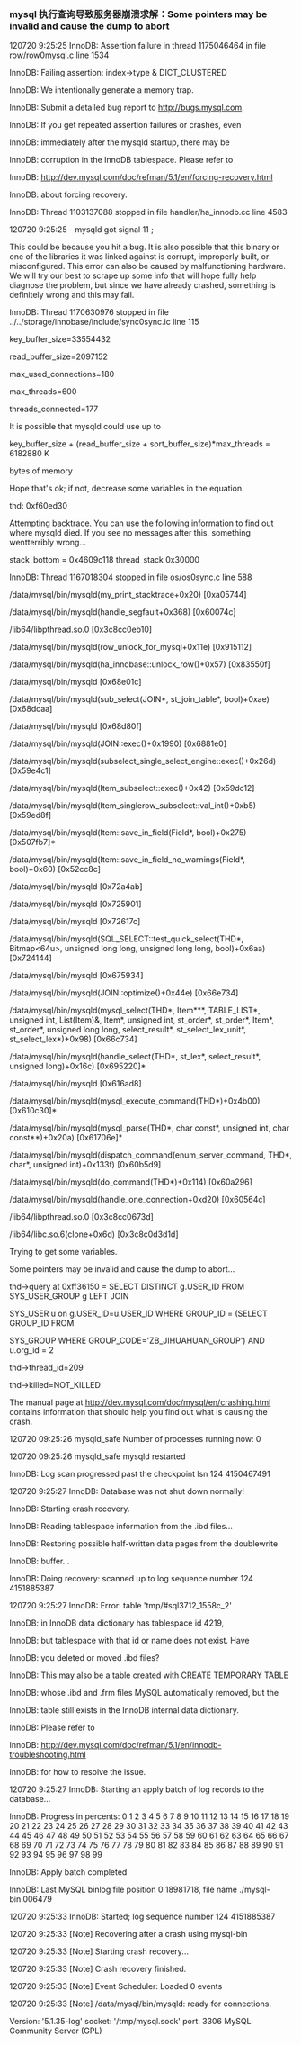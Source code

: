 ### mysql 执行查询导致服务器崩溃求解：Some pointers may be invalid and cause the dump to abort

120720  9:25:25  InnoDB: Assertion failure in thread 1175046464 in file row/row0mysql.c line 1534

InnoDB: Failing assertion: index->type & DICT_CLUSTERED

InnoDB: We intentionally generate a memory trap.

InnoDB: Submit a detailed bug report to http://bugs.mysql.com.

InnoDB: If you get repeated assertion failures or crashes, even

InnoDB: immediately after the mysqld startup, there may be

InnoDB: corruption in the InnoDB tablespace. Please refer to

InnoDB: http://dev.mysql.com/doc/refman/5.1/en/forcing-recovery.html

InnoDB: about forcing recovery.

InnoDB: Thread 1103137088 stopped in file handler/ha_innodb.cc line 4583

120720  9:25:25 - mysqld got signal 11 ;

This could be because you hit a bug. It is also possible that this binary or one of the libraries it was linked against is corrupt, improperly built, or misconfigured. This error can also be caused by malfunctioning hardware. We will try our best to scrape up some info that will hope fully help diagnose the problem, but since we have already crashed, something is definitely wrong and this may fail.

InnoDB: Thread 1170630976 stopped in file ../../storage/innobase/include/sync0sync.ic line 115

key_buffer_size=33554432

read_buffer_size=2097152

max_used_connections=180

max_threads=600

threads_connected=177

It is possible that mysqld could use up to

key_buffer_size + (read_buffer_size + sort_buffer_size)*max_threads = 6182880 K

bytes of memory

Hope that's ok; if not, decrease some variables in the equation.

thd: 0xf60ed30

Attempting backtrace. You can use the following information to find out where mysqld died. If you see no messages after this, something wentterribly wrong...

stack_bottom = 0x4609c118 thread_stack 0x30000

InnoDB: Thread 1167018304 stopped in file os/os0sync.c line 588

/data/mysql/bin/mysqld(my_print_stacktrace+0x20) [0xa05744]

/data/mysql/bin/mysqld(handle_segfault+0x368) [0x60074c]

/lib64/libpthread.so.0 [0x3c8cc0eb10]

/data/mysql/bin/mysqld(row_unlock_for_mysql+0x11e) [0x915112]

/data/mysql/bin/mysqld(ha_innobase::unlock_row()+0x57) [0x83550f]

/data/mysql/bin/mysqld [0x68e01c]

/data/mysql/bin/mysqld(sub_select(JOIN*, st_join_table*, bool)+0xae) [0x68dcaa]

/data/mysql/bin/mysqld [0x68d80f]

/data/mysql/bin/mysqld(JOIN::exec()+0x1990) [0x6881e0]

/data/mysql/bin/mysqld(subselect_single_select_engine::exec()+0x26d) [0x59e4c1]

/data/mysql/bin/mysqld(Item_subselect::exec()+0x42) [0x59dc12]

/data/mysql/bin/mysqld(Item_singlerow_subselect::val_int()+0xb5) [0x59ed8f]

/data/mysql/bin/mysqld(Item::save_in_field(Field*, bool)+0x275) [0x507fb7]*

/data/mysql/bin/mysqld(Item::save_in_field_no_warnings(Field*, bool)+0x60) [0x52cc8c]

/data/mysql/bin/mysqld [0x72a4ab]

/data/mysql/bin/mysqld [0x725901]

/data/mysql/bin/mysqld [0x72617c]

/data/mysql/bin/mysqld(SQL_SELECT::test_quick_select(THD*, Bitmap<64u>, unsigned long long, unsigned long long, bool)+0x6aa) [0x724144]

/data/mysql/bin/mysqld [0x675934]

/data/mysql/bin/mysqld(JOIN::optimize()+0x44e) [0x66e734]

/data/mysql/bin/mysqld(mysql_select(THD*, Item***, TABLE_LIST*, unsigned int, List(Item)&, Item*, unsigned int, st_order*, st_order*, Item*, st_order*, unsigned long long, select_result*, st_select_lex_unit*, st_select_lex*)+0x98) [0x66c734]

/data/mysql/bin/mysqld(handle_select(THD*, st_lex*, select_result*, unsigned long)+0x16c) [0x695220]*

/data/mysql/bin/mysqld [0x616ad8]

/data/mysql/bin/mysqld(mysql_execute_command(THD*)+0x4b00) [0x610c30]*

/data/mysql/bin/mysqld(mysql_parse(THD*, char const*, unsigned int, char const**)+0x20a) [0x61706e]*

/data/mysql/bin/mysqld(dispatch_command(enum_server_command, THD*, char*, unsigned int)+0x133f) [0x60b5d9]

/data/mysql/bin/mysqld(do_command(THD*)+0x114) [0x60a296]

/data/mysql/bin/mysqld(handle_one_connection+0xd20) [0x60564c]

/lib64/libpthread.so.0 [0x3c8cc0673d]

/lib64/libc.so.6(clone+0x6d) [0x3c8c0d3d1d]

Trying to get some variables.

Some pointers may be invalid and cause the dump to abort...

thd->query at 0xff36150 = SELECT DISTINCT g.USER_ID FROM SYS_USER_GROUP g  LEFT JOIN 

SYS_USER u on g.USER_ID=u.USER_ID  WHERE GROUP_ID = (SELECT GROUP_ID  FROM 

SYS_GROUP WHERE GROUP_CODE='ZB_JIHUAHUAN_GROUP') AND u.org_id = 2

thd->thread_id=209

thd->killed=NOT_KILLED

The manual page at http://dev.mysql.com/doc/mysql/en/crashing.html contains information that should help you find out what is causing the crash.

120720 09:25:26 mysqld_safe Number of processes running now: 0

120720 09:25:26 mysqld_safe mysqld restarted

InnoDB: Log scan progressed past the checkpoint lsn 124 4150467491

120720  9:25:27  InnoDB: Database was not shut down normally!

InnoDB: Starting crash recovery.

InnoDB: Reading tablespace information from the .ibd files...

InnoDB: Restoring possible half-written data pages from the doublewrite

InnoDB: buffer...

InnoDB: Doing recovery: scanned up to log sequence number 124 4151885387

120720  9:25:27  InnoDB: Error: table 'tmp/#sql3712_1558c_2'

InnoDB: in InnoDB data dictionary has tablespace id 4219,

InnoDB: but tablespace with that id or name does not exist. Have

InnoDB: you deleted or moved .ibd files?

InnoDB: This may also be a table created with CREATE TEMPORARY TABLE

InnoDB: whose .ibd and .frm files MySQL automatically removed, but the

InnoDB: table still exists in the InnoDB internal data dictionary.

InnoDB: Please refer to

InnoDB: http://dev.mysql.com/doc/refman/5.1/en/innodb-troubleshooting.html

InnoDB: for how to resolve the issue.

120720  9:25:27  InnoDB: Starting an apply batch of log records to the database...

InnoDB: Progress in percents: 0 1 2 3 4 5 6 7 8 9 10 11 12 13 14 15 16 17 18 19 20 21 22 23 24 25 26 27 28 29 30 31 32 33 34 35 36 37 38 39 40 41 42 43 44 45 46 47 48 49 50 51 52 53 54 55 56 57 58 59 60 61 62 63 64 65 66 67 68 69 70 71 72 73 74 75 76 77 78 79 80 81 82 83 84 85 86 87 88 89 90 91 92 93 94 95 96 97 98 99

InnoDB: Apply batch completed

InnoDB: Last MySQL binlog file position 0 18981718, file name ./mysql-bin.006479

120720  9:25:33  InnoDB: Started; log sequence number 124 4151885387

120720  9:25:33 [Note] Recovering after a crash using mysql-bin

120720  9:25:33 [Note] Starting crash recovery...

120720  9:25:33 [Note] Crash recovery finished.

120720  9:25:33 [Note] Event Scheduler: Loaded 0 events

120720  9:25:33 [Note] /data/mysql/bin/mysqld: ready for connections.

Version: '5.1.35-log'  socket: '/tmp/mysql.sock'  port: 3306  MySQL Community Server (GPL)